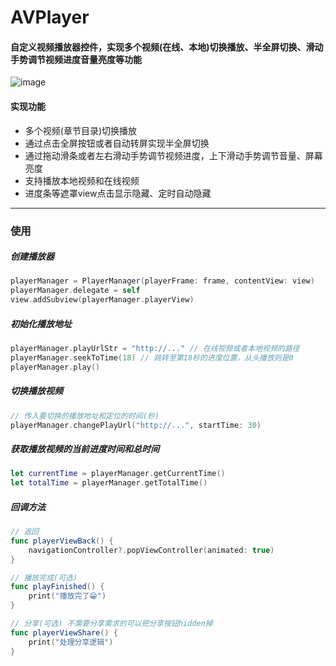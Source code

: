 # AVPlayer
#### 自定义视频播放器控件，实现多个视频(在线、本地)切换播放、半全屏切换、滑动手势调节视频进度音量亮度等功能<br>

![image](https://github.com/splsylp/AVPlayer/blob/master/AVPlayer.gif )<br>

#### 实现功能
* 多个视频(章节目录)切换播放<br>
* 通过点击全屏按钮或者自动转屏实现半全屏切换<br>
* 通过拖动滑条或者左右滑动手势调节视频进度，上下滑动手势调节音量、屏幕亮度<br>
* 支持播放本地视频和在线视频<br>
* 进度条等遮罩view点击显示隐藏、定时自动隐藏<br>

---

### 使用
##### 创建播放器
```Swift
playerManager = PlayerManager(playerFrame: frame, contentView: view)
playerManager.delegate = self
view.addSubview(playerManager.playerView)
```
##### 初始化播放地址
```Swift
playerManager.playUrlStr = "http://..." // 在线视频或者本地视频的路径
playerManager.seekToTime(18) // 跳转至第18秒的进度位置，从头播放则是0
playerManager.play()
```

##### 切换播放视频
```Swift
// 传入要切换的播放地址和定位的时间(秒)
playerManager.changePlayUrl("http://...", startTime: 30)
```

##### 获取播放视频的当前进度时间和总时间
```Swift
let currentTime = playerManager.getCurrentTime()
let totalTime = playerManager.getTotalTime()
```

##### 回调方法
```Swift
// 返回
func playerViewBack() {
    navigationController?.popViewController(animated: true)
}

// 播放完成(可选)
func playFinished() {
    print("播放完了😁")
}

// 分享(可选) 不需要分享需求的可以把分享按钮hidden掉
func playerViewShare() {
    print("处理分享逻辑")
}
```

